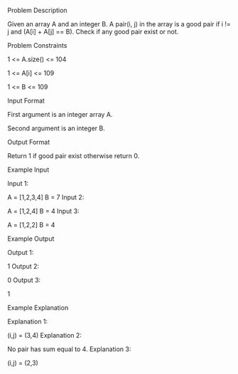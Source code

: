 Problem Description

Given an array A and an integer B. A pair(i, j) in the array is a good pair if i != j and (A[i] + A[j] == B). Check if any good pair exist or not.



Problem Constraints

1 <= A.size() <= 104

1 <= A[i] <= 109

1 <= B <= 109



Input Format

First argument is an integer array A.

Second argument is an integer B.



Output Format

Return 1 if good pair exist otherwise return 0.



Example Input

Input 1:

A = [1,2,3,4]
B = 7
Input 2:

A = [1,2,4]
B = 4
Input 3:

A = [1,2,2]
B = 4


Example Output

Output 1:

1
Output 2:

0
Output 3:

1


Example Explanation

Explanation 1:

 (i,j) = (3,4)
Explanation 2:

No pair has sum equal to 4.
Explanation 3:

 (i,j) = (2,3)